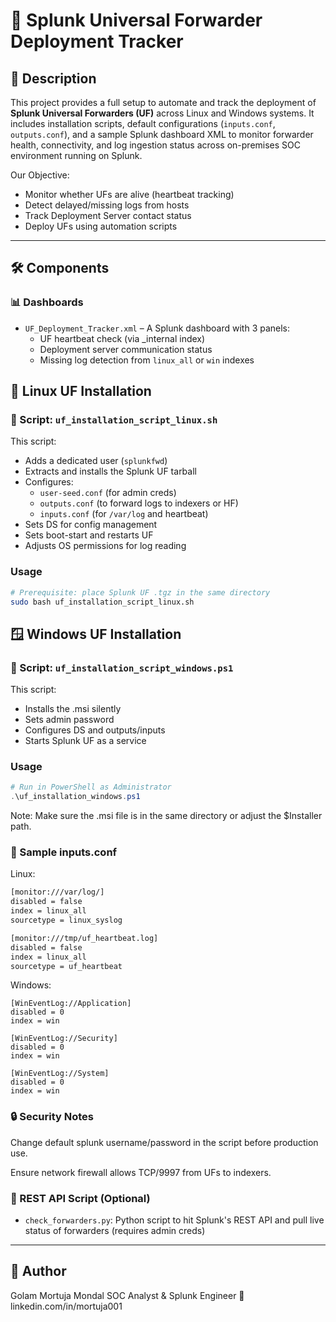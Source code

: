 # 🚀 Splunk Universal Forwarder Deployment Tracker

## 📌 Description

This project provides a full setup to automate and track the deployment of **Splunk Universal Forwarders (UF)** across Linux and Windows systems. It includes installation scripts, default configurations (`inputs.conf`, `outputs.conf`), and a sample Splunk dashboard XML to monitor forwarder health, connectivity, and log ingestion status across on-premises SOC environment running on Splunk.

Our Objective:
- Monitor whether UFs are alive (heartbeat tracking)
- Detect delayed/missing logs from hosts
- Track Deployment Server contact status
- Deploy UFs using automation scripts
  
---

## 🛠️ Components

### 📊 Dashboards
- `UF_Deployment_Tracker.xml` – A Splunk dashboard with 3 panels:
  - UF heartbeat check (via _internal index)
  - Deployment server communication status
  - Missing log detection from `linux_all` or `win` indexes

 ## 🐧 Linux UF Installation

### 🔧 Script: `uf_installation_script_linux.sh`
This script:
- Adds a dedicated user (`splunkfwd`)
- Extracts and installs the Splunk UF tarball
- Configures:
  - `user-seed.conf` (for admin creds)
  - `outputs.conf` (to forward logs to indexers or HF)
  - `inputs.conf` (for `/var/log` and heartbeat)
- Sets DS for config management
- Sets boot-start and restarts UF
- Adjusts OS permissions for log reading
  
### Usage

```bash
# Prerequisite: place Splunk UF .tgz in the same directory
sudo bash uf_installation_script_linux.sh
```
## 🪟 Windows UF Installation
### 🔧 Script: `uf_installation_script_windows.ps1`
This script:
- Installs the .msi silently
- Sets admin password
- Configures DS and outputs/inputs
- Starts Splunk UF as a service

### Usage
```powershell
# Run in PowerShell as Administrator
.\uf_installation_windows.ps1
```
Note: Make sure the .msi file is in the same directory or adjust the $Installer path.

### 📁 Sample inputs.conf
Linux:
```bash
[monitor:///var/log/]
disabled = false
index = linux_all
sourcetype = linux_syslog

[monitor:///tmp/uf_heartbeat.log]
disabled = false
index = linux_all
sourcetype = uf_heartbeat
```
Windows:
```
[WinEventLog://Application]
disabled = 0
index = win

[WinEventLog://Security]
disabled = 0
index = win

[WinEventLog://System]
disabled = 0
index = win
```
### 🔒 Security Notes
Change default splunk username/password in the script before production use.

Ensure network firewall allows TCP/9997 from UFs to indexers.

### 🧰 REST API Script (Optional)
- `check_forwarders.py`: Python script to hit Splunk's REST API and pull live status of forwarders (requires admin creds)

---
## 📢 Author
Golam Mortuja Mondal
SOC Analyst & Splunk Engineer
🔗 linkedin.com/in/mortuja001
